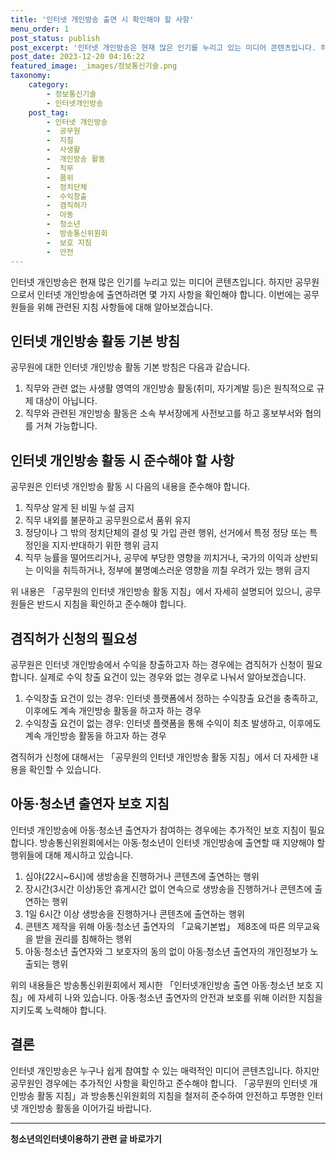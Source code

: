 ```yaml
---
title: '인터넷 개인방송 출연 시 확인해야 할 사항'
menu_order: 1
post_status: publish
post_excerpt: '인터넷 개인방송은 현재 많은 인기를 누리고 있는 미디어 콘텐츠입니다. 하지만 공무원으로서 인터넷 개인방송에 출연하려면 몇 가지 사항을 확인해야 합니다. 이번에는 공무원들을 위해 관련된 지침 사항들에 대해 알아보겠습니다.'
post_date: 2023-12-20 04:16:22
featured_image: _images/정보통신기술.png
taxonomy:
    category:
        - 정보통신기술
        - 인터넷개인방송
    post_tag:
        - 인터넷 개인방송
        -  공무원
        -  지침
        -  사생활
        -  개인방송 활동
        -  직무
        -  품위
        -  정치단체
        -  수익창출
        -  겸직허가
        -  아동
        -  청소년
        -  방송통신위원회
        -  보호 지침
        -  안전
---
```



인터넷 개인방송은 현재 많은 인기를 누리고 있는 미디어 콘텐츠입니다. 하지만 공무원으로서 인터넷 개인방송에 출연하려면 몇 가지 사항을 확인해야 합니다. 이번에는 공무원들을 위해 관련된 지침 사항들에 대해 알아보겠습니다.

## 인터넷 개인방송 활동 기본 방침

공무원에 대한 인터넷 개인방송 활동 기본 방침은 다음과 같습니다.

1. 직무와 관련 없는 사생활 영역의 개인방송 활동(취미, 자기계발 등)은 원칙적으로 규제 대상이 아닙니다.
2. 직무와 관련된 개인방송 활동은 소속 부서장에게 사전보고를 하고 홍보부서와 협의를 거쳐 가능합니다.

## 인터넷 개인방송 활동 시 준수해야 할 사항

공무원은 인터넷 개인방송 활동 시 다음의 내용을 준수해야 합니다.

1. 직무상 알게 된 비밀 누설 금지
2. 직무 내외를 불문하고 공무원으로서 품위 유지
3. 정당이나 그 밖의 정치단체의 결성 및 가입 관련 행위, 선거에서 특정 정당 또는 특정인을 지지·반대하기 위한 행위 금지
4. 직무 능률을 떨어뜨리거나, 공무에 부당한 영향을 끼치거나, 국가의 이익과 상반되는 이익을 취득하거나, 정부에 불명예스러운 영향을 끼칠 우려가 있는 행위 금지

위 내용은 「공무원의 인터넷 개인방송 활동 지침」에서 자세히 설명되어 있으니, 공무원들은 반드시 지침을 확인하고 준수해야 합니다.

## 겸직허가 신청의 필요성

공무원은 인터넷 개인방송에서 수익을 창출하고자 하는 경우에는 겸직허가 신청이 필요합니다. 실제로 수익 창출 요건이 있는 경우와 없는 경우로 나눠서 알아보겠습니다.

1. 수익창출 요건이 있는 경우: 인터넷 플랫폼에서 정하는 수익창출 요건을 충족하고, 이후에도 계속 개인방송 활동을 하고자 하는 경우
2. 수익창출 요건이 없는 경우: 인터넷 플랫폼을 통해 수익이 최초 발생하고, 이후에도 계속 개인방송 활동을 하고자 하는 경우

겸직허가 신청에 대해서는 「공무원의 인터넷 개인방송 활동 지침」에서 더 자세한 내용을 확인할 수 있습니다.

## 아동·청소년 출연자 보호 지침

인터넷 개인방송에 아동·청소년 출연자가 참여하는 경우에는 추가적인 보호 지침이 필요합니다. 방송통신위원회에서는 아동·청소년이 인터넷 개인방송에 출연할 때 지양해야 할 행위들에 대해 제시하고 있습니다.

1. 심야(22시~6시)에 생방송을 진행하거나 콘텐츠에 출연하는 행위
2. 장시간(3시간 이상)동안 휴게시간 없이 연속으로 생방송을 진행하거나 콘텐츠에 출연하는 행위
3. 1일 6시간 이상 생방송을 진행하거나 콘텐츠에 출연하는 행위
4. 콘텐츠 제작을 위해 아동·청소년 출연자의 「교육기본법」 제8조에 따른 의무교육을 받을 권리를 침해하는 행위
5. 아동·청소년 출연자와 그 보호자의 동의 없이 아동·청소년 출연자의 개인정보가 노출되는 행위

위의 내용들은 방송통신위원회에서 제시한 「인터넷개인방송 출연 아동·청소년 보호 지침」에 자세히 나와 있습니다. 아동·청소년 출연자의 안전과 보호를 위해 이러한 지침을 지키도록 노력해야 합니다.

## 결론

인터넷 개인방송은 누구나 쉽게 참여할 수 있는 매력적인 미디어 콘텐츠입니다. 하지만 공무원인 경우에는 추가적인 사항을 확인하고 준수해야 합니다. 「공무원의 인터넷 개인방송 활동 지침」과 방송통신위원회의 지침을 철저히 준수하여 안전하고 투명한 인터넷 개인방송 활동을 이어가길 바랍니다.
<!-- wp:separator -->
<hr class="wp-block-separator has-alpha-channel-opacity"/>
<!-- /wp:separator -->

<!-- wp:group {"backgroundColor":"base","layout":{"type":"constrained"}} -->
<div class="wp-block-group has-base-background-color has-background"><!-- wp:paragraph {"align":"center","fontSize":"medium"} -->
<p class="has-text-align-center has-large-font-size"><strong>청소년의인터넷이용하기 관련 글 바로가기</strong></p>
<!-- /wp:paragraph -->


<!-- wp:latest-posts
{"categories":[{"id":34663,"count":19,"description":"","link":"https://uknowlaw.com/category/%ec%b2%ad%ec%86%8c%eb%85%84%ec%9d%98%ec%9d%b8%ed%84%b0%eb%84%b7%ec%9d%b4%ec%9a%a9%ed%95%98%ea%b8%b0/","name":"청소년의인터넷이용하기","slug":"청소년의인터넷이용하기","taxonomy":"category","parent":0,"meta":[],"_links":{"self":[{"href":"https://uknowlaw.com/wp-json/wp/v2/categories/34663"}],"collection":[{"href":"https://uknowlaw.com/wp-json/wp/v2/categories"}],"about":[{"href":"https://uknowlaw.com/wp-json/wp/v2/taxonomies/category"}],"wp:post_type":[{"href":"https://uknowlaw.com/wp-json/wp/v2/posts?categories=34663"}],"curies":[{"name":"wp","href":"https://api.w.org/{rel}","templated":true}]}}],"postsToShow":100,"excerptLength":28,"postLayout":"grid","columns":2,"featuredImageAlign":"left","featuredImageSizeSlug":"large","fontSize":"small"} /--></div>
<!-- /wp:group -->
